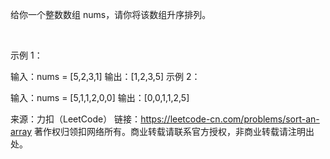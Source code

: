 给你一个整数数组 nums，请你将该数组升序排列。

 

示例 1：

输入：nums = [5,2,3,1]
输出：[1,2,3,5]
示例 2：

输入：nums = [5,1,1,2,0,0]
输出：[0,0,1,1,2,5]


来源：力扣（LeetCode）
链接：https://leetcode-cn.com/problems/sort-an-array
著作权归领扣网络所有。商业转载请联系官方授权，非商业转载请注明出处。